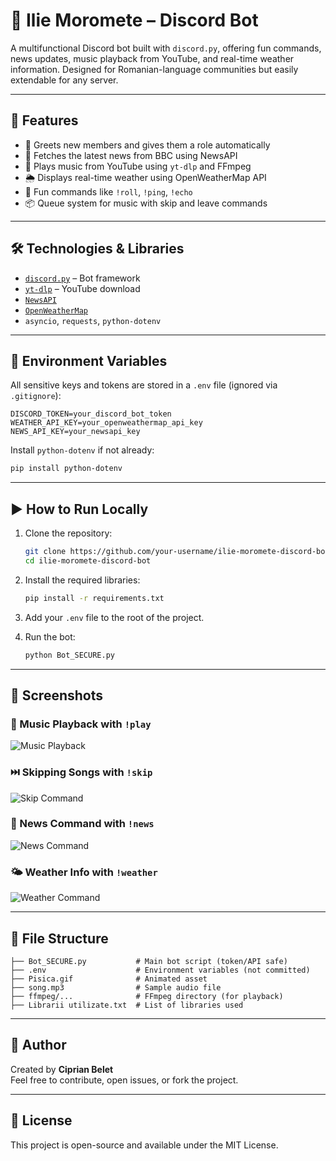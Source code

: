 # 🤖 Ilie Moromete – Discord Bot

A multifunctional Discord bot built with `discord.py`, offering fun commands, news updates, music playback from YouTube, and real-time weather information. Designed for Romanian-language communities but easily extendable for any server.

---

## 🚀 Features

- 👋 Greets new members and gives them a role automatically
- 📰 Fetches the latest news from BBC using NewsAPI
- 🎵 Plays music from YouTube using `yt-dlp` and FFmpeg
- 🌦️ Displays real-time weather using OpenWeatherMap API
- 🎲 Fun commands like `!roll`, `!ping`, `!echo`
- 📦 Queue system for music with skip and leave commands

---

## 🛠 Technologies & Libraries

- [`discord.py`](https://github.com/Rapptz/discord.py) – Bot framework
- [`yt-dlp`](https://github.com/yt-dlp/yt-dlp) – YouTube download
- [`NewsAPI`](https://newsapi.org/)
- [`OpenWeatherMap`](https://openweathermap.org/)
- `asyncio`, `requests`, `python-dotenv`

---

## 🔐 Environment Variables

All sensitive keys and tokens are stored in a `.env` file (ignored via `.gitignore`):

```
DISCORD_TOKEN=your_discord_bot_token
WEATHER_API_KEY=your_openweathermap_api_key
NEWS_API_KEY=your_newsapi_key
```

Install `python-dotenv` if not already:

```bash
pip install python-dotenv
```

---

## ▶️ How to Run Locally

1. Clone the repository:
   ```bash
   git clone https://github.com/your-username/ilie-moromete-discord-bot.git
   cd ilie-moromete-discord-bot
   ```

2. Install the required libraries:
   ```bash
   pip install -r requirements.txt
   ```

3. Add your `.env` file to the root of the project.

4. Run the bot:
   ```bash
   python Bot_SECURE.py
   ```

---

## 📸 Screenshots

### 🎵 Music Playback with `!play`
![Music Playback](da77ce66-9601-4dc4-9dd9-99f8b3bb2608.png)

### ⏭️ Skipping Songs with `!skip`
![Skip Command](edd2039e-5c54-4201-870f-af95c8b52422.png)

### 📰 News Command with `!news`
![News Command](30d162e5-ff90-41cb-9afa-35cac5f5c5c5.png)

### 🌤️ Weather Info with `!weather`
![Weather Command](dc06e289-1bfa-46ce-a9cc-a4774b6b2369.png)

---

## 📂 File Structure

```
├── Bot_SECURE.py           # Main bot script (token/API safe)
├── .env                    # Environment variables (not committed)
├── Pisica.gif              # Animated asset
├── song.mp3                # Sample audio file
├── ffmpeg/...              # FFmpeg directory (for playback)
├── Librarii utilizate.txt  # List of libraries used
```

---

## 👤 Author

Created by **Ciprian Belet**  
Feel free to contribute, open issues, or fork the project.

---

## 📜 License

This project is open-source and available under the MIT License.
